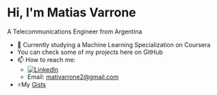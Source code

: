 <!--
**mvarrone/mvarrone** is a ✨ _special_ ✨ repository because its `README.md` (this file) appears on your GitHub profile.

Here are some ideas to get you started:

- 🔭 I’m currently working on ...
- 🌱 I’m currently learning ...
- 👯 I’m looking to collaborate on ...
- 🤔 I’m looking for help with ...
- 💬 Ask me about ...
- 📫 How to reach me: ...
- 😄 Pronouns: ...
- ⚡ Fun fact: ...


### Hi there 👋
-->

# Hi, I'm Matias Varrone <!--![](https://komarev.com/ghpvc/?username=mvarrone)-->
A Telecommunications Engineer from Argentina

- 🌱 Currently studying a Machine Learning Specialization on Coursera
- You can check some of my projects here on GitHub
- 📫 How to reach me:
  - [![LinkedIn](https://img.shields.io/badge/LinkedIn-0077B5?style=for-the-badge&logo=linkedin&logoColor=white)](https://www.linkedin.com/in/matiasvarrone/)
  - Email: mativarrone2@gmail.com
- ⚡My [Gists](https://gist.github.com/mvarrone)

